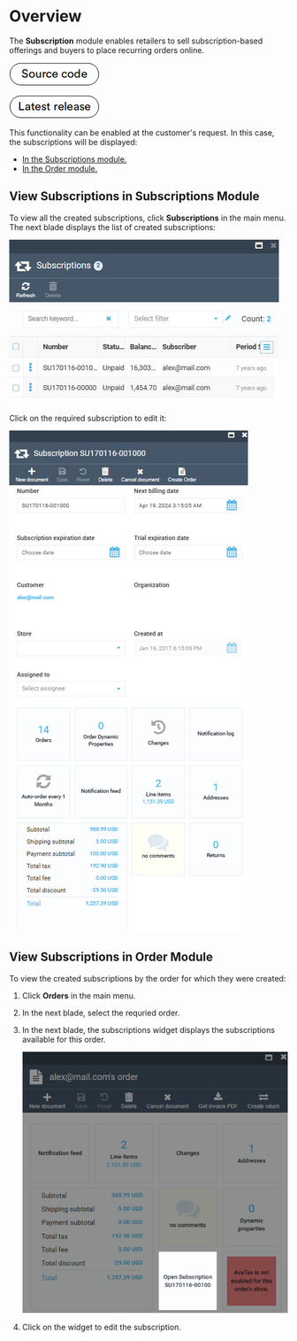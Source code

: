 # Overview

The **Subscription** module enables retailers to sell subscription-based offerings and buyers to place recurring orders online. 

[![Source code](media/source_code.png)](https://github.com/VirtoCommerce/vc-module-subscription)

[![Download](media/latest_release.png)](https://github.com/VirtoCommerce/vc-module-subscription/releases)


This functionality can be enabled at the customer's request. In this case, the subscriptions will be displayed:

* [In the Subscriptions module.](overview.md#view-subscriptions-in-subscriptions-module)
* [In the Order module.](overview.md#view-subscriptions-in-order-module)

## View Subscriptions in Subscriptions Module

To view all the created subscriptions, click **Subscriptions** in the main menu. The next blade displays the list of created subscriptions:

![Subscriptions](media/subscriptions-in-subscriptions-module.png)

Click on the required subscription to edit it:

![Edit subscription](media/edit-subscription.png)

## View Subscriptions in Order Module

To view the created subscriptions by the order for which they were created:

1. Click **Orders** in the main menu.
1. In the next blade, select the requried order.
1. In the next blade, the subscriptions widget displays the subscriptions available for this order.

    ![Subscrptions widget](media/subscriptions-widget.png)

1. Click on the widget to edit the subscription.
